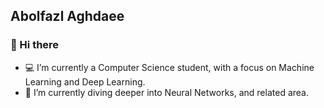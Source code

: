 <!-- <h2 align='left' style="color:blue;"> Hey there <img src="https://media.giphy.com/media/hvRJCLFzcasrR4ia7z/giphy.gif" width="25px">
<br/>
 -->

## Abolfazl Aghdaee 
### 👋 Hi there
- 💻  I’m currently a Computer Science student, with a focus on Machine Learning and Deep Learning.
- 🌱  I’m currently diving deeper into Neural Networks, and related area.



